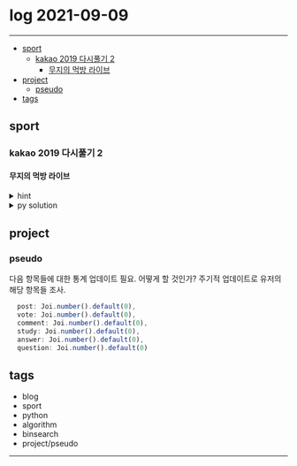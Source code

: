 # log 2021-09-09

--------------------------

- [sport](#sport)
  - [kakao 2019 다시풀기 2](#kakao-2019-다시풀기-2)
    - [무지의 먹방 라이브](#무지의-먹방-라이브)
- [project](#project)
  - [pseudo](#pseudo)
- [tags](#tags)


## sport

### kakao 2019 다시풀기 2

#### 무지의 먹방 라이브

<details><summary markdown="span">hint</summary>


회전하며 배열에서 음식을 1씩 소비한다고 했을 때, k번째 소비하게 되는 음식 (인덱스) 찾기

n 20만, 원소 10억이므로, 반드시 효율적으로 풀어야 한다. O(nlgn) 수준 이하로 해야 함.

어떻게?

ㅁㅁㅁㅁㅁㅁㅁ
ㅁㅁㅁㅁ
ㅁㅁㅎㅁㅁㅁ
ㅁㅁㅁㅁㅁㅁㅁㅁ
ㅁㅁㅁㅁㅁ

어떤 수에 대해, 나온 전체 수를 알 수 있지 않나?
정렬한 다음, 이분탐색으로 위치를 찾으면, 그 수 이하의 수가 몇개인지 알 수 있으므로, 어떤 수에 대해 총합 얼마가 나왔는지 알 수 있다. 그 총합이 k이하 어떤 수가 되도록 한 후, 남은 컬럼들 중에서 %N 만큼 이후의 컬럼을 선택하면 된다.

과정:

ㅁㅁㅁㅁㅁㅁㅁㅁㅁㅁ  (1, 10)
ㅁㅁㅁㅁ (2, 4)
ㅁㅁㅁㅁㅁ (3, 5)
ㅁㅁㅁㅁㅁㅁㅁㅁㅁㅁㅁ (4, 11)
ㅁㅁㅁㅁㅁㅁㅁㅁ (5, 8)

ㅁㅁㅁㅁ (2, 4)
ㅁㅁㅁㅁㅁ (3, 5)
ㅁㅁㅁㅁㅁㅁㅁㅁ (5, 8)
ㅁㅁㅁㅁㅁㅁㅁㅁㅁㅁ (1, 10)
ㅁㅁㅁㅁㅁㅁㅁㅁㅁㅁㅁ (4, 11)

k=23이라 하면, 먼저 k보다 작은 최대의 합을 만드는 수 p를 찾아야 한다.
p=3 -> 15
p=4 -> 20
p=5 -> 29

따라서 p=4, 남은 수 l=k-p=3이고, 열이 남은 컬럼들은 3,5,1,4이므로 세 번째인 (1,10)이 답이 된다.

문제는, 이분탐색으로 p를 찾는 구현이 좀 복잡할 듯하다..
또, p가 주어졌을 때 합을 어떻게 찾는가..

아니면, 정렬해놓고, 각 컬럼간 차이들을 구해서, 이를 이용해서 구할 수 없을까..
첫 높이 h1 -> h1*n만큼 커버됨.
그 다음 높이 h2 -> (h2-h1)*n
...
만큼씩 커버가 된다.

그러면, 앞에서부터 k를 빼가면서 비교하면 된다. 그러다가, k가 모자란 시점에, 그 높이에서 남은 컬럼의 수...

다시 해당 높이에서 이분탐색...?
p개의 cols 중에 k번째..

ㅁㅁ
ㅁㅁ
ㅂㅂㅂㅁㅁ
ㅂㅂㅂㅎㅁㅁ
ㅂㅂㅂㅁㅁㅁㅁㅁ

이 경우, 높이가 최소 보장이 되므로, xH < k인 최대 정수 x를 찾아서, xH+i=k라 할 때 i가 답이 된다.
다만, 높이를 N을 곱해야 하나 아니면 N-cur를 해야 하나?

남은 컬럼들에 대한 계산이므로, cur를 빼야 한다.
또한 N==cur즉 남은 음식이 없는 경우 처리도 필요

추가: 알고보니 저렇게 복잡하게 계산할 것 없이, k % (높이) 만 계산하면 되는 것이었다.

</details>

<details><summary markdown="span">py solution</summary>

```py

def solve(food_times, k):
    cur = -1
    left = 0
    N = len(food_times)
    cols = []
    for i,v in enumerate(food_times):
        left+=v
        cols.append((v, i+1))

    cols.sort()
    diffs = [cols[0][0]]
    for i in range(N-1):
        diffs.append(cols[i+1][0] - cols[i][0])
    cur = 0
    while True:
        if(cur == N):
            break
        nextv = diffs[cur]

        if(k>=nextv * (N-cur)):
            k -= nextv * (N-cur)
            cur+=1
        else:
            break
        pass

    cols = cols[cur:]
    
    cols.sort(key=takeSecond)

    if(N==cur):
        return -1
    x = math.floor(k/(N-cur))

    k -= x*(N-cur)
    
    return cols[k][1]
```

ㅁㅁㅁㅁ
ㅁㅁㅁㅁㅁㅁ
ㅁㅁㅁㅁㅁㅁ ㅁㅁㅁㅁㅁㅁㅁㅁㅁㅁㅁ
ㅁㅁㅁㅁㅁㅁ ㅁㅁㅁㅁㅁㅁㅁㅎㅁㅁㅁㅁㅁ
ㅁㅁㅁㅁㅁㅁ ㅁㅁㅁㅁㅁㅁㅁㅁㅁㅁㅁㅁㅁㅁㅁㅁ
ㅁㅁㅁㅁㅁㅁ ㅁㅁㅁㅁㅁㅁㅁㅁㅁㅁㅁㅁㅁㅁㅁㅁ
ㅁㅁㅁㅁㅁㅁ ㅁㅁㅁㅁㅁㅁㅁㅁㅁㅁㅁㅁㅁㅁㅁㅁ
ㅁㅁㅁㅁㅁㅁ ㅁㅁㅁㅁㅁㅁㅁㅁㅁㅁㅁㅁㅁㅁㅁㅁ
ㅁㅁㅁㅁㅁㅁ ㅁㅁㅁㅁㅁㅁㅁㅁㅁㅁㅁㅁㅁㅁㅁㅁ
ㅁㅁㅁㅁㅁㅁ ㅁㅁㅁㅁㅁㅁㅁㅁㅁㅁㅁㅁㅁㅁㅁㅁ
ㅁㅁㅁㅁㅁㅁ ㅁㅁㅁㅁㅁㅁㅁㅁㅁㅁㅁㅁㅁㅁㅁㅁ

x * (N-cur) + k

</details>


## project

### pseudo

다음 항목들에 대한 통계 업데이트 필요.
어떻게 할 것인가? 주기적 업데이트로 유저의 해당 항목들 조사.

```js
  post: Joi.number().default(0),
  vote: Joi.number().default(0),
  comment: Joi.number().default(0),
  study: Joi.number().default(0),
  answer: Joi.number().default(0),
  question: Joi.number().default(0)
```


## tags
- blog
- sport
- python
- algorithm
- binsearch
- project/pseudo

--------------------------

